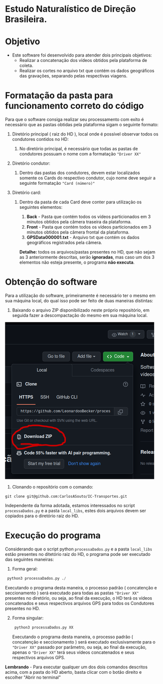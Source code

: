 # Estudo Naturalístico de Direção Brasileira.

# Objetivo

-   Este software foi desenvolvido para atender dois principais objetivos:
    - Realizar a concatenação dos vídeos obtidos pela plataforma de coleta.
    - Realizar os cortes no arquivo txt que contém os dados geográficos das gravações, separando pelas respectivas viagens.

# Formatação da pasta para funcionamento correto do código

Para que o software consiga realizar seu processamento com exito é necessário que as pastas obtidas pela plataforma sigam o seguinte formato:

1.  Diretório principal ( raiz do HD ), local onde é possível observar todos os condutores contidos no HD:
    1.  No diretório principal, é necessário que todas as pastas de condutores possuam o nome com a formatação `"Driver XX"`
       
    
2. Diretório condutor:
   1. Dentro das pastas dos condutores, devem estar localizados somente os Cards do respectivo condutor, cujo nome deve seguir a seguinte formatação `"Card (número)"`

3. Diretório card:
   1. Dentro da pasta de cada Card deve conter para utilização os seguintes elementos:
      1. **Back** - Pasta que contém todos os vídeos particionados em 3 minutos obtidos pela câmera traseira da plataforma. 
      2. **Front** - Pasta que contém todos os vídeos particionados em 3 minutos obtidos pela câmera frontal da plataforma.
      3. **GPSData000001.txt** - Arquivo txt que contém os dados geográficos registrados pela câmera.
         
        **Detalhe:** todos os arquivos/pastas presentes no HD, que não sejam as 3 anteriormente descritas, serão **__ignoradas__**, mas caso um dos 3 elementos não esteja presente, o programa **não executa**.


# Obtenção do software

Para a utilização do software, primeiramente é necessário ter o mesmo em sua máquina local, do qual isso pode ser feito de duas maneiras distintas:
1.    Baixando o arquivo ZIP disponibilizado neste próprio repositório, em seguida fazer a descompactação do mesmo em sua máquina local.
  
  ![Download via ZIP](images/baixarZIP.png)
  
1.    Clonando o repositório com o comando:
```
git clone git@github.com:CarlosASouto/IC-Transportes.git
```

Independente da forma adotada, estamos interessados no script `processaDados.py` e a pasta `local_libs`, estes dois arquivos devem ser copiados para o diretório raiz do HD.


# Execução do programa

Considerando que o script python `processaDados.py` e a pasta `local_libs` estão presentes no ditetório raiz do HD, o programa pode ser executado das seguintes maneiras: 

1.  Forma geral:
   ```python
    python3 processaDados.py ./
   ```
   Executando o programa desta maneira, o processo padrão ( concatenção e seccionamento ) será executado para todas as pastas `"Driver XX"` presentes no diretório, ou seja, ao final da execução, o HD terá os vídeos concatenados e seus respectivos arquivos GPS para todos os Condutores presentes no HD.

2.  Forma singular:
    ```python
     python3 processaDados.py XX
    ```
    Executando o programa desta maneira, o processo padrão ( concatenção e seccionamento ) será executado exclusivamente para o `"Driver XX"` passado por parâmetro, ou seja, ao final da execução, apenas o `"Driver XX"` terá seus vídeos concatenados e seus respectivos arquivos GPS.

**Lembrando** - Para executar qualquer um dos dois comandos descritos acima, com a pasta do HD aberto, basta clicar com o botão direito e escolher "Abrir no terminal"
